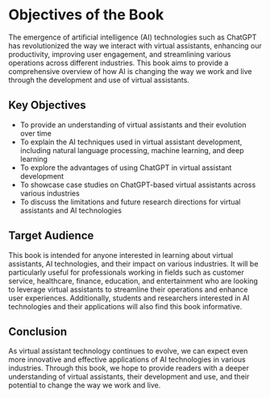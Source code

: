 Objectives of the Book
====================================

The emergence of artificial intelligence (AI) technologies such as ChatGPT has revolutionized the way we interact with virtual assistants, enhancing our productivity, improving user engagement, and streamlining various operations across different industries. This book aims to provide a comprehensive overview of how AI is changing the way we work and live through the development and use of virtual assistants.

Key Objectives
--------------

* To provide an understanding of virtual assistants and their evolution over time
* To explain the AI techniques used in virtual assistant development, including natural language processing, machine learning, and deep learning
* To explore the advantages of using ChatGPT in virtual assistant development
* To showcase case studies on ChatGPT-based virtual assistants across various industries
* To discuss the limitations and future research directions for virtual assistants and AI technologies

Target Audience
---------------

This book is intended for anyone interested in learning about virtual assistants, AI technologies, and their impact on various industries. It will be particularly useful for professionals working in fields such as customer service, healthcare, finance, education, and entertainment who are looking to leverage virtual assistants to streamline their operations and enhance user experiences. Additionally, students and researchers interested in AI technologies and their applications will also find this book informative.

Conclusion
----------

As virtual assistant technology continues to evolve, we can expect even more innovative and effective applications of AI technologies in various industries. Through this book, we hope to provide readers with a deeper understanding of virtual assistants, their development and use, and their potential to change the way we work and live.
